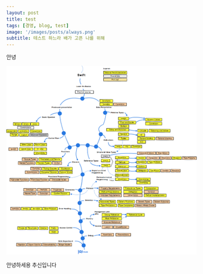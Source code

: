 ```yaml
---
layout: post
title: test
tags: [경영, blog, test]
image: '/images/posts/always.png'
subtitle: 테스트 하느라 배가 고픈 나를 위해
---
```


<div class='notice'>
안녕
</div>

![Swift Roadmap](/images/posts/20210725-swift-dev.png)

<div class='ps'>
안녕하세용 추신입니다
</div>